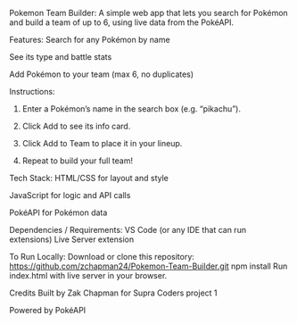 Pokemon Team Builder:
A simple web app that lets you search for Pokémon and build a team of up to 6, using live data from the PokéAPI.

Features:
Search for any Pokémon by name

See its type and battle stats

Add Pokémon to your team (max 6, no duplicates)

Instructions:
1. Enter a Pokémon’s name in the search box (e.g. “pikachu”).

2. Click Add to see its info card.

3. Click Add to Team to place it in your lineup.

4. Repeat to build your full team!

Tech Stack:
HTML/CSS for layout and style

JavaScript for logic and API calls

PokéAPI for Pokémon data

Dependencies / Requirements:
VS Code (or any IDE that can run extensions)
Live Server extension

To Run Locally:
Download or clone this repository: https://github.com/zchapman24/Pokemon-Team-Builder.git
npm install
Run index.html with live server in your browser.


Credits
Built by Zak Chapman for Supra Coders project 1

Powered by PokéAPI


